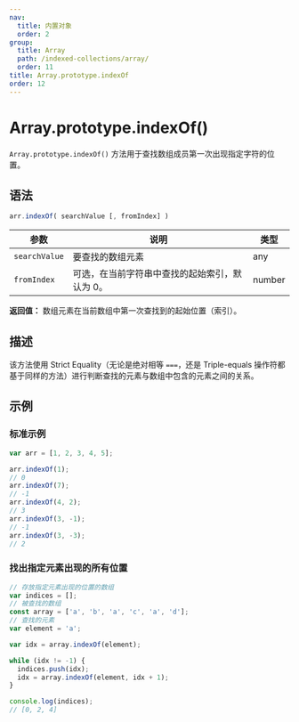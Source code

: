 ```yaml
---
nav:
  title: 内置对象
  order: 2
group:
  title: Array
  path: /indexed-collections/array/
  order: 11
title: Array.prototype.indexOf
order: 12
---
```


# Array.prototype.indexOf()

`Array.prototype.indexOf()` 方法用于查找数组成员第一次出现指定字符的位置。

## 语法

```js
arr.indexOf( searchValue [, fromIndex] )
```

| 参数          | 说明                                             | 类型   |
| ------------- | ------------------------------------------------ | ------ |
| `searchValue` | 要查找的数组元素                                 | any    |
| `fromIndex`   | 可选，在当前字符串中查找的起始索引，默认为 0。 | number |

**返回值：** 数组元素在当前数组中第一次查找到的起始位置（索引）。

## 描述

该方法使用 Strict Equality（无论是绝对相等 `===`，还是 Triple-equals 操作符都基于同样的方法）进行判断查找的元素与数组中包含的元素之间的关系。

## 示例

### 标准示例

```js
var arr = [1, 2, 3, 4, 5];

arr.indexOf(1);
// 0
arr.indexOf(7);
// -1
arr.indexOf(4, 2);
// 3
arr.indexOf(3, -1);
// -1
arr.indexOf(3, -3);
// 2
```

### 找出指定元素出现的所有位置

```js
// 存放指定元素出现的位置的数组
var indices = [];
// 被查找的数组
const array = ['a', 'b', 'a', 'c', 'a', 'd'];
// 查找的元素
var element = 'a';

var idx = array.indexOf(element);

while (idx != -1) {
  indices.push(idx);
  idx = array.indexOf(element, idx + 1);
}

console.log(indices);
// [0, 2, 4]
```
